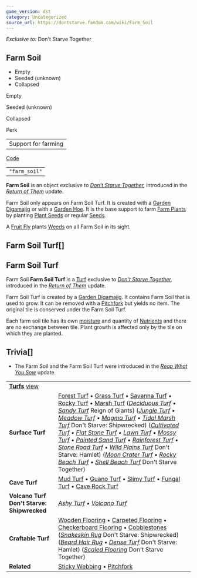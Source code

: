 ```yaml
---
game_version: dst
category: Uncategorized
source_url: https://dontstarve.fandom.com/wiki/Farm_Soil
---
```


*Exclusive to:* Don't Starve Together

## Farm Soil

* Empty
* Seeded (unknown)
* Collapsed

Empty

Seeded (unknown)

Collapsed

Perk

|  |
| --- |
| Support for farming |

[Code](/wiki/Console "Console")

|  |
| --- |
| `"farm_soil"` |

**Farm Soil** is an object exclusive to *[Don't Starve Together](/wiki/Don%27t_Starve_Together "Don't Starve Together"),* introduced in the *[Return of Them](/wiki/Return_of_Them "Return of Them")* update.

Farm Soil only appears on Farm Soil Turf. It is created with a [Garden Digamajig](/wiki/Garden_Digamajig "Garden Digamajig") or with a [Garden Hoe](/wiki/Garden_Hoe "Garden Hoe"). It is the base support to farm [Farm Plants](/wiki/Farm_Plant "Farm Plant") by planting [Plant Seeds](/wiki/Plant_Seeds "Plant Seeds") or regular [Seeds](/wiki/Seeds "Seeds").

A [Fruit Fly](/wiki/Fruit_Fly "Fruit Fly") plants [Weeds](/wiki/Weeds "Weeds") on all Farm Soil in its sight.

## Farm Soil Turf[]

## Farm Soil Turf

Farm Soil
**Farm Soil Turf** is a [Turf](/wiki/Turf "Turf") exclusive to *[Don't Starve Together](/wiki/Don%27t_Starve_Together "Don't Starve Together"),* introduced in the *[Return of Them](/wiki/Return_of_Them "Return of Them")* update.

Farm Soil Turf is created by a [Garden Digamajig](/wiki/Garden_Digamajig "Garden Digamajig"). It contains Farm Soil that is used to grow. It can be removed with a [Pitchfork](/wiki/Pitchfork "Pitchfork") but yields no item. The original tile is conserved under the Farm Soil Turf.

Each farm soil tile has its own [moisture](/wiki/Farm_Plant#Moisture "Farm Plant") and quantity of [Nutrients](/wiki/Nutrient "Nutrient") and there are no exchange between tile. Plant growth is affected only by the tile on which they are planted.

## Trivia[]

* The Farm Soil and the Farm Soil Turf were introduced in the *[Reap What You Sow](/wiki/Return_of_Them#Reap_What_You_Sow "Return of Them")* update.

|  |  |
| --- | --- |
| **[Turfs](/wiki/Turfs "Turfs")** [view](/wiki/Template:Turfs "Template:Turfs") | |
| **Surface Turf** | [Forest Turf](/wiki/Forest_Turf "Forest Turf") • [Grass Turf](/wiki/Grass_Turf "Grass Turf") • [Savanna Turf](/wiki/Savanna_Turf "Savanna Turf") • [Rocky Turf](/wiki/Rocky_Turf "Rocky Turf") • [Marsh Turf](/wiki/Marsh_Turf "Marsh Turf")  (*[Deciduous Turf](/wiki/Deciduous_Turf "Deciduous Turf") • [Sandy Turf](/wiki/Sandy_Turf "Sandy Turf")* Reign of Giants) (*[Jungle Turf](/wiki/Jungle_Turf "Jungle Turf") • [Meadow Turf](/wiki/Meadow_Turf "Meadow Turf") • [Magma Turf](/wiki/Magma_Turf "Magma Turf") • [Tidal Marsh Turf](/wiki/Tidal_Marsh_Turf "Tidal Marsh Turf")* Don't Starve: Shipwrecked) (*[Cultivated Turf](/wiki/Cultivated_Turf "Cultivated Turf") • [Flat Stone Turf](/wiki/Flat_Stone_Turf "Flat Stone Turf") • [Lawn Turf](/wiki/Lawn_Turf "Lawn Turf") • [Mossy Turf](/wiki/Mossy_Turf "Mossy Turf") • [Painted Sand Turf](/wiki/Painted_Sand_Turf "Painted Sand Turf") • [Rainforest Turf](/wiki/Rainforest_Turf "Rainforest Turf") • [Stone Road Turf](/wiki/Stone_Road_Turf "Stone Road Turf") • [Wild Plains Turf](/wiki/Wild_Plains_Turf "Wild Plains Turf")* Don't Starve: Hamlet) (*[Moon Crater Turf](/wiki/Moon_Crater_Turf "Moon Crater Turf") • [Rocky Beach Turf](/wiki/Rocky_Beach_Turf "Rocky Beach Turf") • [Shell Beach Turf](/wiki/Shell_Beach_Turf "Shell Beach Turf")* Don't Starve Together) |
| **Cave Turf** | [Mud Turf](/wiki/Mud_Turf "Mud Turf") • [Guano Turf](/wiki/Guano_Turf "Guano Turf") • [Slimy Turf](/wiki/Slimy_Turf "Slimy Turf") • [Fungal Turf](/wiki/Fungal_Turf "Fungal Turf") • [Cave Rock Turf](/wiki/Cave_Rock_Turf "Cave Rock Turf") |
| **Volcano Turf Don't Starve: Shipwrecked** | *[Ashy Turf](/wiki/Ashy_Turf "Ashy Turf") • [Volcano Turf](/wiki/Volcano_Turf "Volcano Turf")* |
| **Craftable Turf** | [Wooden Flooring](/wiki/Wooden_Flooring "Wooden Flooring") • [Carpeted Flooring](/wiki/Carpeted_Flooring "Carpeted Flooring") • [Checkerboard Flooring](/wiki/Checkerboard_Flooring "Checkerboard Flooring") • [Cobblestones](/wiki/Cobblestones "Cobblestones")  (*[Snakeskin Rug](/wiki/Snakeskin_Rug "Snakeskin Rug")* Don't Starve: Shipwrecked) (*[Beard Hair Rug](/wiki/Beard_Hair_Rug "Beard Hair Rug") • [Dense Turf](/wiki/Dense_Turf "Dense Turf")* Don't Starve: Hamlet) (*[Scaled Flooring](/wiki/Scaled_Flooring "Scaled Flooring")* Don't Starve Together) |
| **Related** | [Sticky Webbing](/wiki/Spider_Den#Sticky_Webbing "Spider Den") • [Pitchfork](/wiki/Pitchfork "Pitchfork") |